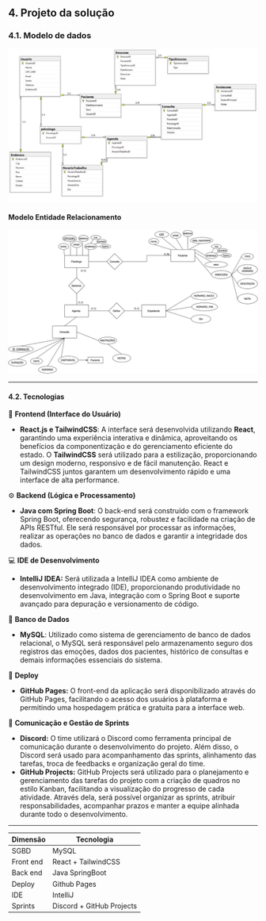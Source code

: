 ## 4. Projeto da solução

### 4.1. Modelo de dados


![Modelo relacional](images/ModeloDedadosPsiPlus.jpeg "Modelo Relacional.")

#### Modelo Entidade Relacionamento
![Modelo relacional](images/DadosPSI+.jpg "Modelo Entidade Relacionamento.")

---

#### 4.2. Tecnologias

🔧 **Frontend (Interface do Usuário)**

- **React.js e TailwindCSS**: A interface será desenvolvida utilizando **React**, garantindo uma experiência interativa e dinâmica, aproveitando os benefícios da componentização e do gerenciamento eficiente do estado. O **TailwindCSS** será utilizado para a estilização, proporcionando um design moderno, responsivo e de fácil manutenção. React e TailwindCSS juntos garantem um desenvolvimento rápido e uma interface de alta performance.

⚙️ **Backend (Lógica e Processamento)**

- **Java com Spring Boot**: O back-end será construído com o framework Spring Boot, oferecendo segurança, robustez e facilidade na criação de APIs RESTful. Ele será responsável por processar as informações, realizar as operações no banco de dados e garantir a integridade dos dados.

💻 **IDE de Desenvolvimento**

- **IntelliJ IDEA:** Será utilizada a IntelliJ IDEA como ambiente de desenvolvimento integrado (IDE), proporcionando produtividade no desenvolvimento em Java, integração com o Spring Boot e suporte avançado para depuração e versionamento de código.

💾 **Banco de Dados**

- **MySQL**: Utilizado como sistema de gerenciamento de banco de dados relacional, o MySQL será responsável pelo armazenamento seguro dos registros das emoções, dados dos pacientes, histórico de consultas e demais informações essenciais do sistema.

🚀 **Deploy** 

- **GitHub Pages:** O front-end da aplicação será disponibilizado através do GitHub Pages, facilitando o acesso dos usuários à plataforma e permitindo uma hospedagem prática e gratuita para a interface web.

🧩 **Comunicação e Gestão de Sprints**

- **Discord:** O time utilizará o Discord como ferramenta principal de comunicação durante o desenvolvimento do projeto. Além disso, o Discord será usado para acompanhamento das sprints, alinhamento das tarefas, troca de feedbacks e organização geral do time.
- **GitHub Projects:** GitHub Projects será utilizado para o planejamento e gerenciamento das tarefas do projeto com a criação de quadros no estilo Kanban, facilitando a visualização do progresso de cada atividade. Através dela, será possível organizar as sprints, atribuir responsabilidades, acompanhar prazos e manter a equipe alinhada durante todo o desenvolvimento.

---

| **Dimensão**   | **Tecnologia**  |
| ---            | ---             |
| SGBD           | MySQL           |
| Front end      | React + TailwindCSS |
| Back end       | Java SpringBoot |
| Deploy         | Github Pages    |
| IDE            | IntelliJ        |
| Sprints        | Discord + GitHub Projects |
